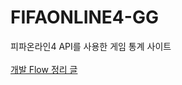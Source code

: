 # FIFAONLINE4-GG
피파온라인4 API를 사용한 게임 통계 사이트
<br>
</br>
<a href="https://doshisha.tistory.com/87?category=1007505">개발 Flow 정리 글</a>
